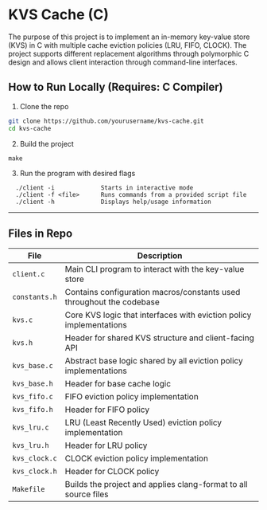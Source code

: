 # KVS Cache (C)

The purpose of this project is to implement an in-memory key-value store (KVS) in C with multiple cache eviction policies (LRU, FIFO, CLOCK). The project supports different replacement algorithms through polymorphic C design and allows client interaction through command-line interfaces.

## How to Run Locally (Requires: C Compiler)

1. Clone the repo  
  ```bash
  git clone https://github.com/yourusername/kvs-cache.git
  cd kvs-cache
  ```
2. Build the project
  ```
  make
  ```
3. Run the program with desired flags
  ```
    ./client -i             Starts in interactive mode
    ./client -f <file>      Runs commands from a provided script file
    ./client -h             Displays help/usage information
  ```

---

## Files in Repo

| File            | Description                                                                 |
|-----------------|-----------------------------------------------------------------------------|
| `client.c`      | Main CLI program to interact with the key-value store                       |
| `constants.h`   | Contains configuration macros/constants used throughout the codebase        |
| `kvs.c`         | Core KVS logic that interfaces with eviction policy implementations         |
| `kvs.h`         | Header for shared KVS structure and client-facing API                       |
| `kvs_base.c`    | Abstract base logic shared by all eviction policy implementations           |
| `kvs_base.h`    | Header for base cache logic                                                 |
| `kvs_fifo.c`    | FIFO eviction policy implementation                                         |
| `kvs_fifo.h`    | Header for FIFO policy                                                      |
| `kvs_lru.c`     | LRU (Least Recently Used) eviction policy implementation                    |
| `kvs_lru.h`     | Header for LRU policy                                                       |
| `kvs_clock.c`   | CLOCK eviction policy implementation                                        |
| `kvs_clock.h`   | Header for CLOCK policy                                                     |
| `Makefile`      | Builds the project and applies clang-format to all source files             |
